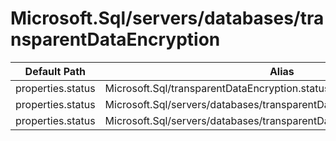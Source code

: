 # Microsoft.Sql/servers/databases/transparentDataEncryption

| Default Path | Alias |
|---|---|
| properties.status | Microsoft.Sql/transparentDataEncryption.status |
| properties.status | Microsoft.Sql/servers/databases/transparentDataEncryption/status |
| properties.status | Microsoft.Sql/servers/databases/transparentDataEncryption/current.status |

